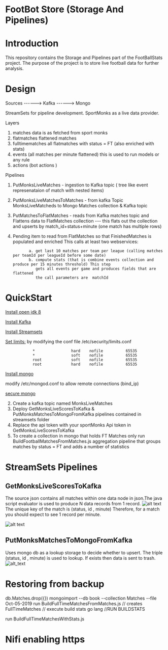 # FootBot Store  (Storage And Pipelines)

# Introduction 
This repository contains the Storage and Pipelines part of the FootBallStats project.
The purpose of the project is to store live football data for further analysis.


# Design 

Sources ------> Kafka ------> Mongo 
                                  
StreamSets for pipeline development.
SportMonks as a live data provider.

Layers 
   1. matches data is as fetched from sport monks 
   2. flatmatches flattened matches 
   3. fulltimematches all flatmatches with status = FT (also enriched with stats)
   4. events (all matches per minute flattened) this is used to run models or any rule  
   5. actions (bot actions )

Pipelines 
1. PutMonksLiveMatches - ingestion to Kafka topic ( tree like event represenataion of match with nested items)
2.  PutMonksLiveMatchesToMatches - from kafka Topic MonksLiveMatcheds to Mongo Matches collection & Kafka topic  
3.  PutMatchesToFlatMatches - reads from Kafka matches topic and Flattens data to FlatMatches collection --- this flats out the collection and upserts by match_id+status+minute (one match has multiple rows)

4. Pending item to read from FlatMatches so that FinishedMatches is populated  and enriched 
This calls at least two webservices:

              a. get last 10 matches per team per league (calling matches per teamId per leagueId before some date) 
              b. compute stats (that is combine events collection and produce per 15 minutes threshold) This step 
                 gets all events per game and produces fields that are flattened
                 the call parameters are  matchId 
                 
              
              


# QuickStart 
[Install open jdk 8](https://www.digitalocean.com/community/tutorials/how-to-install-java-with-apt-on-ubuntu-18-04)

[Install Kafka](https://www.digitalocean.com/community/tutorials/how-to-install-apache-kafka-on-ubuntu-18-04)

[Install Streamsets](https://streamsets.com/documentation/datacollector/latest/help/datacollector/UserGuide/Installation/Install_title.html) 
   
[Set limits:](https://superuser.com/questions/1200539/cannot-increase-open-file-limit-past-4096-ubuntu)
   by modifying the conf file /etc/security/limits.conf
            
                *                hard    nofile          65535
                *                soft    nofile          65535
                root             soft    nofile          65535
                root             hard    nofile          65535

[Install mongo](https://itsfoss.com/install-mongodb-ubuntu/#install-from-ubuntu-repository)
   
   modify /etc/mongod.conf to allow remote connections (bind_ip) 
   
[secure mongo](https://www.digitalocean.com/community/tutorials/how-to-install-and-secure-mongodb-on-ubuntu-16-04)
    
2.  Create a kafka topic named MonksLiveMatches
3.  Deploy  GetMonksLiveScoresToKafka & PutMonksMatchesToMongoFromKafka pipelines contained in streamsets folder 
4.  Replace the api token with your sportMonks Api token in GetMonksLiveScoresToKafka
5.  To create a collection in mongo that holds FT Matches only run BuildFootballMatchesFromMatches.js  aggregation pipeline that groups matches by status = FT and adds a number of statistics 

# StreamSets Pipelines 
## GetMonksLiveScoresToKafka 
The source json contains all matches within one data node in json.The java script evaluator is used to produce N data records from 1 record.
![alt text](https://github.com/athanikos/Football_Stats_Storage_And_Pipelines/blob/master/screenshots/GetMonkLiveScoresToKafka_one_to_many.png)
The unique key of the match is (status, id , minute)
Therefore, for a match you should expect to see 1 record per minute. 

![alt text](https://github.com/athanikos/Football_Stats_Storage_And_Pipelines/blob/master/screenshots/GetMonksLiveScoresToKafka.png)
## PutMonksMatchesToMongoFromKafka  
Uses mongo db as a lookup storage to decide whether to upsert. 
The triple (status, id , minute) is used to lookup.
If exists then data is sent to trash.
![alt_text](https://github.com/athanikos/Football_Stats_Storage_And_Pipelines/blob/master/screenshots/PutMonksMatchesToMongoFromKafka.png)




# Restoring from backup 
db.Matches.drop({})
mongoimport --db book --collection Matches --file Oct-05-2019
run BuildFullTimeMatchesFromMatches.js   // creates FullTimeMatches
                                         // execute build stats go lang 
                                         //RUN BUILDSTATS 
                                        
run BuildFullTimeMatchesWithStats.js   


# Nifi enabling https 





